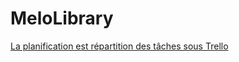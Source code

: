 <h1>MeloLibrary</h1>

<a href="https://trello.com/invite/b/MJkQSKBd/ATTI89e41bbf80f47d597ae8e006ed2c5e1d715DD6A4/melolibrary">La planification est répartition des tâches sous Trello</a>
